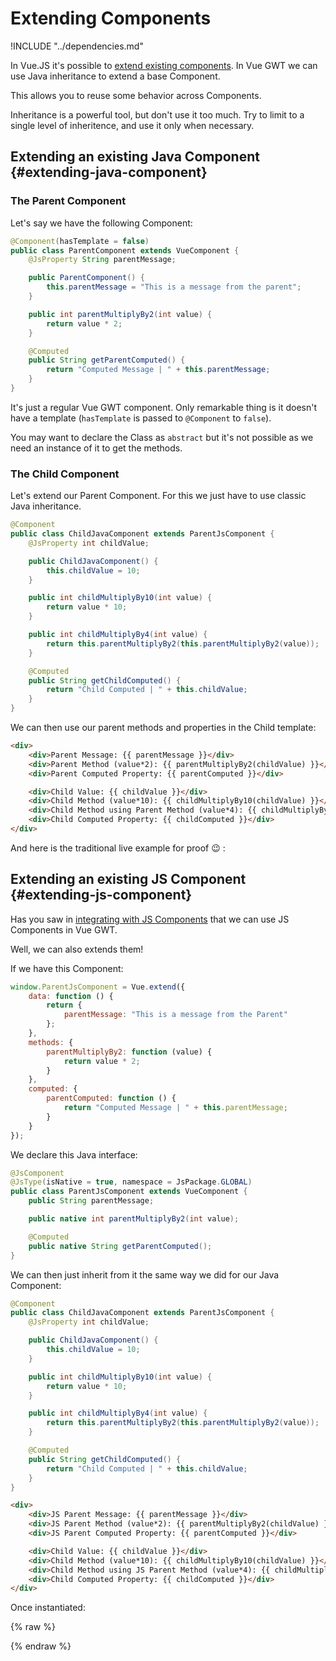 # Extending Components

!INCLUDE "../dependencies.md"

In Vue.JS it's possible to [extend existing components](https://vuejs.org/v2/api/#extends).
In Vue GWT we can use Java inheritance to extend a base Component.

This allows you to reuse some behavior across Components.

<p class="warning-panel">
Inheritance is a powerful tool, but don't use it too much.
Try to limit to a single level of inheritence, and use it only when necessary.
</p>

## Extending an existing Java Component {#extending-java-component}

### The Parent Component

Let's say we have the following Component:

```java
@Component(hasTemplate = false)
public class ParentComponent extends VueComponent {
    @JsProperty String parentMessage;

    public ParentComponent() {
        this.parentMessage = "This is a message from the parent";
    }

    public int parentMultiplyBy2(int value) {
        return value * 2;
    }

    @Computed
    public String getParentComputed() {
        return "Computed Message | " + this.parentMessage;
    }
}
```

It's just a regular Vue GWT component.
Only remarkable thing is it doesn't have a template (`hasTemplate` is passed to `@Component` to `false`).

<p class="info-panel">
You may want to declare the Class as <code>abstract</code> but it's not possible as we need an instance of it to get the methods.
</p>

### The Child Component

Let's extend our Parent Component.
For this we just have to use classic Java inheritance.

```java
@Component
public class ChildJavaComponent extends ParentJsComponent {
    @JsProperty int childValue;

    public ChildJavaComponent() {
        this.childValue = 10;
    }

    public int childMultiplyBy10(int value) {
        return value * 10;
    }

    public int childMultiplyBy4(int value) {
        return this.parentMultiplyBy2(this.parentMultiplyBy2(value));
    }

    @Computed
    public String getChildComputed() {
        return "Child Computed | " + this.childValue;
    }
}
```

We can then use our parent methods and properties in the Child template:

```html
<div>
    <div>Parent Message: {{ parentMessage }}</div>
    <div>Parent Method (value*2): {{ parentMultiplyBy2(childValue) }}</div>
    <div>Parent Computed Property: {{ parentComputed }}</div>

    <div>Child Value: {{ childValue }}</div>
    <div>Child Method (value*10): {{ childMultiplyBy10(childValue) }}</div>
    <div>Child Method using Parent Method (value*4): {{ childMultiplyBy4(childValue) }}</div>
    <div>Child Computed Property: {{ childComputed }}</div>
</div>
```

And here is the traditional live example for proof 😉  :

<div class="example-container" data-name="extendJavaComponent">
    <span id="extendJavaComponent"></span>
</div>

## Extending an existing JS Component {#extending-js-component}

Has you saw in [integrating with JS Components](integrating-with-js-components.md) that we can use JS Components in Vue GWT.

Well, we can also extends them!

If we have this Component:

```js
window.ParentJsComponent = Vue.extend({
    data: function () {
        return {
            parentMessage: "This is a message from the Parent"
        };
    },
    methods: {
        parentMultiplyBy2: function (value) {
            return value * 2;
        }
    },
    computed: {
        parentComputed: function () {
            return "Computed Message | " + this.parentMessage;
        }
    }
});
```

We declare this Java interface:

```java
@JsComponent
@JsType(isNative = true, namespace = JsPackage.GLOBAL)
public class ParentJsComponent extends VueComponent {
    public String parentMessage;

    public native int parentMultiplyBy2(int value);

    @Computed
    public native String getParentComputed();
}
```

We can then just inherit from it the same way we did for our Java Component:

```java
@Component
public class ChildJavaComponent extends ParentJsComponent {
    @JsProperty int childValue;

    public ChildJavaComponent() {
        this.childValue = 10;
    }

    public int childMultiplyBy10(int value) {
        return value * 10;
    }

    public int childMultiplyBy4(int value) {
        return this.parentMultiplyBy2(this.parentMultiplyBy2(value));
    }

    @Computed
    public String getChildComputed() {
        return "Child Computed | " + this.childValue;
    }
}
```

```html
<div>
    <div>JS Parent Message: {{ parentMessage }}</div>
    <div>JS Parent Method (value*2): {{ parentMultiplyBy2(childValue) }}</div>
    <div>JS Parent Computed Property: {{ parentComputed }}</div>

    <div>Child Value: {{ childValue }}</div>
    <div>Child Method (value*10): {{ childMultiplyBy10(childValue) }}</div>
    <div>Child Method using JS Parent Method (value*4): {{ childMultiplyBy4(childValue) }}</div>
    <div>Child Computed Property: {{ childComputed }}</div>
</div>
```

Once instantiated:

{% raw %}
<div class="example-container" data-name="extendJsComponent">
    <span id="extendJsComponent"></span>
</div>
{% endraw %}